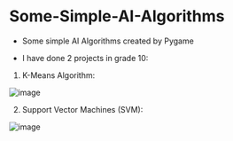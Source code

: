 # Some-Simple-AI-Algorithms
- Some simple AI Algorithms created by Pygame

- I have done 2 projects in grade 10:

1. K-Means Algorithm:

![image](https://user-images.githubusercontent.com/41814549/175980649-4d260e69-7bd5-47f4-8517-78082a9ed206.png)

2. Support Vector Machines (SVM):

![image](https://user-images.githubusercontent.com/41814549/175980086-cb472657-f108-466a-aea8-ba22a516cf3e.png)


